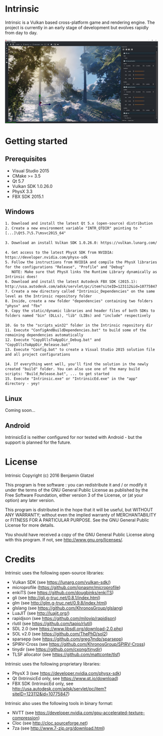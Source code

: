 # Intrinsic

Intrinsic is a Vulkan based cross-platform game and rendering engine. The project is currently in an early stage of development but evolves rapidly from day to day.

![Intrinsic](media/screenshot3.jpg)

# Getting started

## Prerequisites

* Visual Studio 2015
* CMake >= 3.5
* Qt 5.7
* Vulkan SDK 1.0.26.0
* PhysX 3.3
* FBX SDK 2015.1

## Windows

```
1. Download and install the latest Qt 5.x (open-source) distribution
2. Create a new environment variable "INTR_QTDIR" pointing to "[...]\Qt5.7\5.7\msvc2015_64"

3. Download an install Vulkan SDK 1.0.26.0: https://vulkan.lunarg.com/

4. Get access to the latest PhysX SDK from NVIDIA: https://developer.nvidia.com/physx-sdk
5. Follow the instructions from NVIDIA and compile the PhysX libraries for the configurations "Release", "Profile" and "Debug"
   NOTE: Make sure that PhysX links the Runtime Library dynamically as Intrinsic does!
6. Download and install the latest Autodesk FBX SDK (2015.1): http://usa.autodesk.com/adsk/servlet/pc/item?siteID=123112&id=10775847
7. Create a new directory called "Intrinsic_Dependencies" on the same level as the Intrinsic repository folder
8. Inside, create a new folder "dependencies" containing two folders "physx" and "fbx"
9. Copy the static/dynamic libraries and header files of both SDKs to folders named "bin" (DLLs), "lib" (LIBs) and "include" respectively

10. Go to the "scripts_win32" folder in the Intrinsic repository dir
11. Execute "ConfigAndBuildDependencies.bat" to build some of the remaining dependencies automatically
12. Execute "CopyDllsToAppDir_Debug.bat" and "CopyDllsToAppDir_Release.bat"
13. Execute "Config.bat" to create a Visual Studio 2015 solution file and all project configurations

14. If everything went well, you'll find the solution in the newly created "build" folder. You can also use one of the many build scripts: "Build_Release.bat", ... to get started
15. Execute "Intrinsic.exe" or "IntrinsicEd.exe" in the "app" directory - yey!
```

## Linux

Coming soon...

## Android

IntrinsicEd is neither configured for nor tested with Android - but the support is planned for the future.

# License

 Intrinsic
 Copyright (c) 2016 Benjamin Glatzel

 This program is free software : you can redistribute it and / or modify
 it under the terms of the GNU General Public License as published by
 the Free Software Foundation, either version 3 of the License, or
 (at your option) any later version.

 This program is distributed in the hope that it will be useful,
 but WITHOUT ANY WARRANTY; without even the implied warranty of
 MERCHANTABILITY or FITNESS FOR A PARTICULAR PURPOSE. See the
 GNU General Public License for more details.

 You should have received a copy of the GNU General Public License
 along with this program. If not, see <http://www.gnu.org/licenses/>.

# Credits

Intrinsic uses the following open-source libraries:

* Vulkan SDK (see https://lunarg.com/vulkan-sdk/)
* microprofile (https://github.com/jonasmr/microprofile)
* enkiTS (see https://github.com/dougbinks/enkiTS)
* gli (see http://gli.g-truc.net/0.8.1/index.html)
* glm (see http://glm.g-truc.net/0.9.8/index.html)
* glslang (see https://github.com/KhronosGroup/glslang)
* LuaJIT (see http://luajit.org/)
* rapidjson (see https://github.com/miloyip/rapidjson)
* rlutil (see https://github.com/tapio/rlutil)
* SDL 2.0 (see https://www.libsdl.org/download-2.0.php)
* SOL v2.0 (see https://github.com/ThePhD/sol2)
* sparsepp (see https://github.com/greg7mdp/sparsepp)
* SPIRV-Cross (see https://github.com/KhronosGroup/SPIRV-Cross)
* tinydir (see https://github.com/cxong/tinydir)
* TLSF allocator (see https://github.com/mattconte/tlsf)

Intrinsic uses the following proprietary libraries:

* PhysX 3 (see https://developer.nvidia.com/physx-sdk)
* Qt (IntrinsicEd only, see https://www.qt.io/download)
* FBX SDK (IntrinsicEd only, see http://usa.autodesk.com/adsk/servlet/pc/item?siteID=123112&id=10775847)

Intrinsic also uses the following tools in binary format:

* NVTT (see https://developer.nvidia.com/gpu-accelerated-texture-compression)
* Cloc (see http://cloc.sourceforge.net)
* 7za (see http://www.7-zip.org/download.html)
